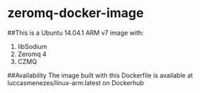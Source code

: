 # zeromq-docker-image

##This is a Ubuntu 14.04.1 ARM v7 image with:

1. libSodium
2. Zeromq 4
3. CZMQ

##Availability
The image built with this Dockerfile is available at luccasmenezes/linux-arm:latest on Dockerhub